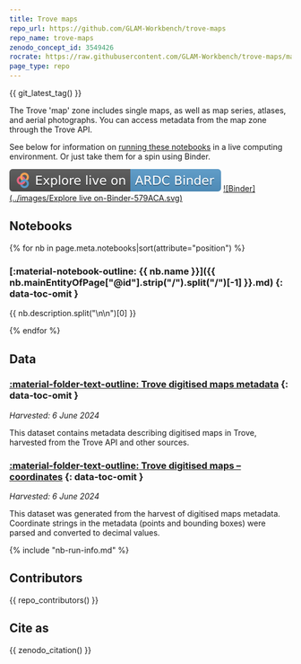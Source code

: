 ```yaml
---
title: Trove maps
repo_url: https://github.com/GLAM-Workbench/trove-maps
repo_name: trove-maps
zenodo_concept_id: 3549426
rocrate: https://raw.githubusercontent.com/GLAM-Workbench/trove-maps/master/ro-crate-metadata.json
page_type: repo
---
```


{{ git_latest_tag() }}

The Trove 'map' zone includes single maps, as well as map series, atlases, and aerial photographs. You can access metadata from the map zone through the Trove API.

See below for information on [running these notebooks](#run-these-notebooks) in a live computing environment. Or just take them for a spin using Binder.

[![ARDC Binder](../images/explore-live-on-ardc-binder.svg)](https://binderhub.rc.nectar.org.au/v2/gh/GLAM-Workbench/{{repo_name}}/HEAD?urlpath=lab/tree/index.ipynb)
[![Binder](../images/Explore live on-Binder-579ACA.svg)](https://mybinder.org/v2/gh/GLAM-Workbench/{{repo_name}}/HEAD?urlpath=lab/tree/index.ipynb)


## Notebooks

{% for nb in page.meta.notebooks|sort(attribute="position") %}

### [:material-notebook-outline: {{ nb.name }}]({{ nb.mainEntityOfPage["@id"].strip("/").split("/")[-1] }}.md) {: data-toc-omit }

{{ nb.description.split("\n\n")[0] }}

{% endfor %}



## Data

### [:material-folder-text-outline: Trove digitised maps metadata](single-maps-data.md) {: data-toc-omit }

*Harvested: 6 June 2024*

This dataset contains metadata describing digitised maps in Trove, harvested from the Trove API and other sources.

### [:material-folder-text-outline: Trove digitised maps – coordinates](single-maps-coordinates-data.md) {: data-toc-omit }

*Harvested: 6 June 2024*

This dataset was generated from the harvest of digitised maps metadata. Coordinate strings in the metadata (points and bounding boxes) were parsed and converted to decimal values.

{% include "nb-run-info.md" %}

## Contributors

{{ repo_contributors() }}

## Cite as

{{ zenodo_citation() }}
